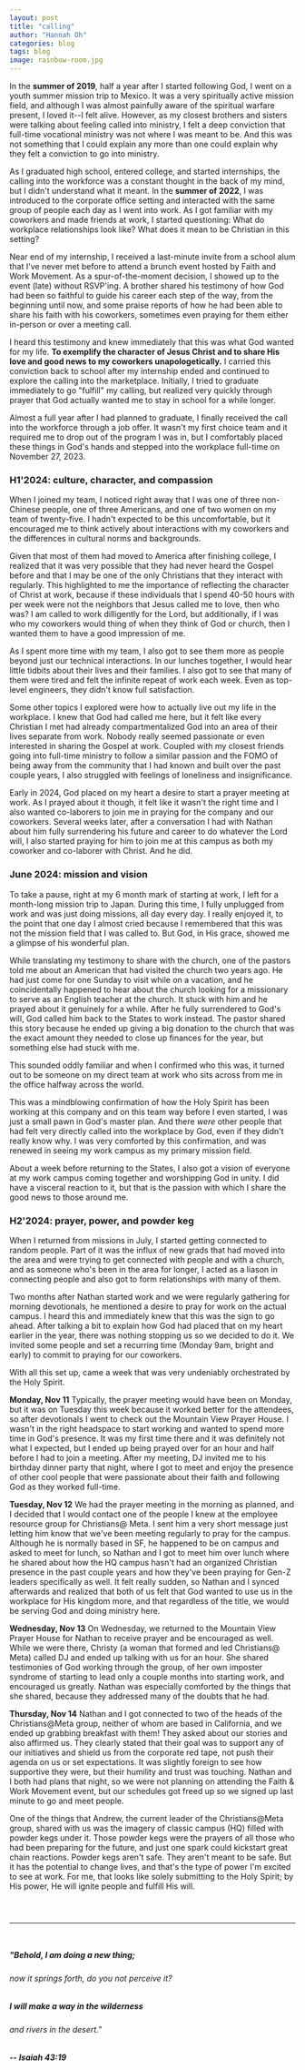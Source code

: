 ```yaml
---
layout: post
title: "calling"
author: "Hannah Oh"
categories: blog
tags: blog
image: rainbow-room.jpg
---
```


In the **summer of 2019**, half a year after I started following God, I went on a youth summer mission trip to Mexico. It was a very spiritually active mission field, and although I was almost painfully aware of the spiritual warfare present, I loved it--I felt alive. However, as my closest brothers and sisters were talking about feeling called into ministry, I felt a deep conviction that full-time vocational ministry was not where I was meant to be. And this was not something that I could explain any more than one could explain why they felt a conviction to go into ministry.

As I graduated high school, entered college, and started internships, the calling into the workforce was a constant thought in the back of my mind, but I didn't understand what it meant. In the **summer of 2022**, I was introduced to the corporate office setting and interacted with the same group of people each day as I went into work. As I got familiar with my coworkers and made friends at work, I started questioning: What do workplace relationships look like? What does it mean to be Christian in this setting?

Near end of my internship, I received a last-minute invite from a school alum that I've never met before to attend a brunch event hosted by Faith and Work Movement. As a spur-of-the-moment decision, I showed up to the event (late) without RSVP'ing. A brother shared his testimony of how God had been so faithful to guide his career each step of the way, from the beginning until now, and some praise reports of how he had been able to share his faith with his coworkers, sometimes even praying for them either in-person or over a meeting call.

I heard this testimony and knew immediately that this was what God wanted for my life. **To exemplify the character of Jesus Christ and to share His love and good news to my coworkers unapologetically.** I carried this conviction back to school after my internship ended and continued to explore the calling into the marketplace. Initially, I tried to graduate immediately to go "fulfill" my calling, but realized very quickly through prayer that God actually wanted me to stay in school for a while longer.

Almost a full year after I had planned to graduate, I finally received the call into the workforce through a job offer. It wasn't my first choice team and it required me to drop out of the program I was in, but I comfortably placed these things in God's hands and stepped into the workplace full-time on November 27, 2023.

### H1'2024: culture, character, and compassion

When I joined my team, I noticed right away that I was one of three non-Chinese people, one of three Americans, and one of two women on my team of twenty-five. I hadn't expected to be this uncomfortable, but it encouraged me to think actively about interactions with my coworkers and the differences in cultural norms and backgrounds.

Given that most of them had moved to America after finishing college, I realized that it was very possible that they had never heard the Gospel before and that I may be one of the only Christians that they interact with regularly. This highlighted to me the importance of reflecting the character of Christ at work, because if these individuals that I spend 40-50 hours with per week were not the neighbors that Jesus called me to love, then who was? I am called to work dilligently for the Lord, but additionally, if I was who my coworkers would thing of when they think of God or church, then I wanted them to have a good impression of me.

As I spent more time with my team, I also got to see them more as people beyond just our technical interactions. In our lunches together, I would hear little tidbits about their lives and their families. I also got to see that many of them were tired and felt the infinite repeat of work each week. Even as top-level engineers, they didn't know full satisfaction.

Some other topics I explored were how to actually live out my life in the workplace. I knew that God had called me here, but it felt like every Christian I met had already compartmentalized God into an area of their lives separate from work. Nobody really seemed passionate or even interested in sharing the Gospel at work. Coupled with my closest friends going into full-time ministry to follow a similar passion and the FOMO of being away from the community that I had known and built over the past couple years, I also struggled with feelings of loneliness and insignificance.

Early in 2024, God placed on my heart a desire to start a prayer meeting at work. As I prayed about it though, it felt like it wasn't the right time and I also wanted co-laborers to join me in praying for the company and our coworkers. Several weeks later, after a conversation I had with Nathan about him fully surrendering his future and career to do whatever the Lord will, I also started praying for him to join me at this campus as both my coworker and co-laborer with Christ. And he did.

### June 2024: mission and vision

To take a pause, right at my 6 month mark of starting at work, I left for a month-long mission trip to Japan. During this time, I fully unplugged from work and was just doing missions, all day every day. I really enjoyed it, to the point that one day I almost cried because I remembered that this was not the mission field that I was called to. But God, in His grace, showed me a glimpse of his wonderful plan.

While translating my testimony to share with the church, one of the pastors told me about an American that had visited the church two years ago. He had just come for one Sunday to visit while on a vacation, and he coincidentally happened to hear about the church looking for a missionary to serve as an English teacher at the church. It stuck with him and he prayed about it genuinely for a while. After he fully surrendered to God's will, God called him back to the States to work instead. The pastor shared this story because he ended up giving a big donation to the church that was the exact amount they needed to close up finances for the year, but something else had stuck with me.

This sounded oddly familiar and when I confirmed who this was, it turned out to be someone on my direct team at work who sits across from me in the office halfway across the world.

This was a mindblowing confirmation of how the Holy Spirit has been working at this company and on this team way before I even started, I was just a small pawn in God's master plan. And there *were* other people that had felt very directly called into the workplace by God, even if they didn't really know why. I was very comforted by this confirmation, and was renewed in seeing my work campus as my primary mission field.

About a week before returning to the States, I also got a vision of everyone at my work campus coming together and worshipping God in unity. I did have a visceral reaction to it, but that is the passion with which I share the good news to those around me.

### H2'2024: prayer, power, and powder keg

When I returned from missions in July, I started getting connected to random people. Part of it was the influx of new grads that had moved into the area and were trying to get connected with people and with a church, and as someone who's been in the area for longer, I acted as a liason in connecting people and also got to form relationships with many of them.

Two months after Nathan started work and we were regularly gathering for morning devotionals, he mentioned a desire to pray for work on the actual campus. I heard this and immediately knew that this was the sign to go ahead. After talking a bit to explain how God had placed that on my heart earlier in the year, there was nothing stopping us so we decided to do it. We invited some people and set a recurring time (Monday 9am, bright and early) to commit to praying for our coworkers.

With all this set up, came a week that was very undeniably orchestrated by the Holy Spirit.

**Monday, Nov 11**
Typically, the prayer meeting would have been on Monday, but it was on Tuesday this week because it worked better for the attendees, so after devotionals I went to check out the Mountain View Prayer House. I wasn't in the right headspace to start working and wanted to spend more time in God's presence. It was my first time there and it was definitely not what I expected, but I ended up being prayed over for an hour and half before I had to join a meeting. After my meeting, DJ invited me to his birthday dinner party that night, where I got to meet and enjoy the presence of other cool people that were passionate about their faith and following God as they worked full-time.

**Tuesday, Nov 12**
We had the prayer meeting in the morning as planned, and I decided that I would contact one of the people I knew at the employee resource group for Christians@ Meta. I sent him a very short message just letting him know that we've been meeting regularly to pray for the campus. Although he is normally based in SF, he happened to be on campus and asked to meet for lunch, so Nathan and I got to meet him over lunch where he shared about how the HQ campus hasn't had an organized Christian presence in the past couple years and how they've been praying for Gen-Z leaders specifically as well. It felt really sudden, so Nathan and I synced afterwards and realized that both of us felt that God wanted to use us in the workplace for His kingdom more, and that regardless of the title, we would be serving God and doing ministry here.

**Wednesday, Nov 13**
On Wednesday, we returned to the Mountain View Prayer House for Nathan to receive prayer and be encouraged as well. While we were there, Christy (a woman that formed and led Christians@ Meta) called DJ and ended up talking with us for an hour. She shared testimonies of God working through the group, of her own imposter syndrome of starting to lead only a couple months into starting work, and encouraged us greatly. Nathan was especially comforted by the things that she shared, because they addressed many of the doubts that he had.

**Thursday, Nov 14**
Nathan and I got connected to two of the heads of the Christians@Meta group, neither of whom are based in California, and we ended up grabbing breakfast with them! They asked about our stories and also affirmed us. They clearly stated that their goal was to support any of our initiatives and shield us from the corporate red tape, not push their agenda on us or set expectations. It was slightly foreign to see how supportive they were, but their humility and trust was touching. Nathan and I both had plans that night, so we were not planning on attending the Faith & Work Movement event, but our schedules got freed up so we signed up last minute to go and meet people.

One of the things that Andrew, the current leader of the Christians@Meta group, shared with us was the imagery of classic campus (HQ) filled with powder kegs under it. Those powder kegs were the prayers of all those who had been preparing for the future, and just one spark could kickstart great chain reactions. Powder kegs aren't safe. They aren't meant to be safe. But it has the potential to change lives, and that's the type of power I'm excited to see at work. For me, that looks like solely submitting to the Holy Spirit; by His power, He will ignite people and fulfill His will.

` `  
` `  

___

` `  

##### "Behold, I am doing a new thing;
###### now it springs forth, do you not perceive it?
##### I will make a way in the wilderness
###### and rivers in the desert."
##### -- Isaiah 43:19
